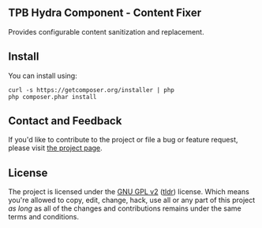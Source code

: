 TPB Hydra Component - Content Fixer 
---
Provides configurable content sanitization and replacement.

## Install

You can install using:

```
curl -s https://getcomposer.org/installer | php
php composer.phar install
```

## Contact and Feedback

If you'd like to contribute to the project or file a bug or feature request, please visit [the project page][1].

## License

The project is licensed under the [GNU GPL v2][2] ([tldr][3]) license. Which means you're allowed to copy, edit, change, hack, use all or any part of this project *as long* as all of the changes and contributions remains under the same terms and conditions.

[1]: https://github.com/tpb-hydra/
[2]: http://www.gnu.org/licenses/gpl.html
[3]: http://www.tldrlegal.com/license/gnu-general-public-license-v3-(gpl-3)

